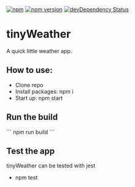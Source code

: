 [![npm](https://img.shields.io/npm/v/npm.svg?maxAge=2592000)]()
[![npm version](https://badge.fury.io/js/express.svg)](https://badge.fury.io/js/express)
[![devDependency Status](https://david-dm.org/dandeller/scaffold/dev-status.svg)](https://david-dm.org/dwyl/esta#info=devDependencies)

# tinyWeather
A quick little weather app.

<h2>How to use:</h2>
<ul>
  <li>Clone repo</li>
  <li>Install packages: npm i</li>
  <li>Start up: npm start</li>
</ul>

<h2>Run the build</h2>
```
npm run build
```

<h2>Test the app</h2>
<p>tinyWeather can be tested with jest</p>
<ul>
  <li>npm test</li>
</ul>
